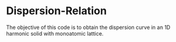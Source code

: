 # Dispersion-Relation
The objective of this code is to obtain the dispersion curve in an 1D harmonic solid with monoatomic lattice.
